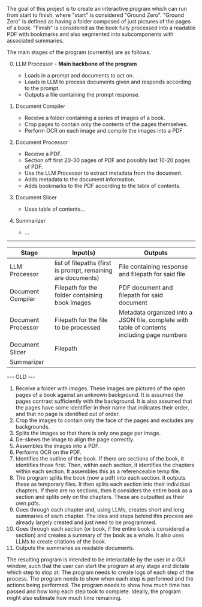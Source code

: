 
The goal of this project is to create an interactive program which can run from start to finish, where "start" is considered "Ground Zero". "Ground Zero" is defined as having a folder composed of just pictures of the pages of a book. "Finish" is considered as the book fully processed into a readable PDF with bookmarks and also segmented into subcomponents with associated summaries.

The main stages of the program (currently) are as follows:

0. LLM Processor - **Main backbone of the program**
	- Loads in a prompt and documents to act on.
	- Loads in LLM to process documents given and responds according to the prompt.
	- Outputs a file containing the prompt response.

1. Document Compiler
	-  Receive a folder containing a series of images of a book.
	-  Crop pages to contain only the contents of the pages themselves.
	- Perform OCR on each image and compile the images into a PDF.

2. Document Processor
	- Receive a PDF.
	- Section off first 20-30 pages of PDF and possibly last 10-20 pages of PDF.
	- Use the LLM Processor to extract metadata from the document.
	- Adds metadata to the document information.
	- Adds bookmarks to the PDF according to the table of contents.

3. Document Slicer
	- Uses table of contents...

4. Summarizer
	- ...

---

| Stage | Input(s) | Outputs |
| --- | --- | --- |
| LLM Processor | list of filepaths (first is prompt, remaining are documents) | File containing response and filepath for said file |
| Document Compiler | Filepath for the folder containing book images | PDF document and filepath for said document |
| Document Processor | Filepath for the file to be processed | Metadata organized into a JSON file, complete with table of contents including page numbers |
| Document Slicer | Filepath
| Summarizer |



--- OLD ---
1. Receive a folder with images. These images are pictures of the open pages of a book against an unknown background. It is assumed the pages contrast sufficiently with the background. It is also assumed that the pages have some identifier in their name that indicates their order, and that no page is identified out of order.
2. Crop the images to contain only the face of the pages and excludes any backgrounds.
3. Splits the images so that there is only one page per image.
4. De-skews the image to align the page correctly.
5. Assembles the images into a PDF.
6. Performs OCR on the PDF.
7. Identifies the outline of the book. If there are sections of the book, it identifies those first. Then, within each section, it identifies the chapters within each section. It assembles this as a referenceable temp file.
8. The program splits the book (now a pdf) into each section. It outputs these as temporary files. It then splits each section into their individual chapters. If there are no sections, then it considers the entire book as a section and splits only on the chapters. These are outputted as their own pdfs. 
9. Goes through each chapter and, using LLMs, creates short and long summaries of each chapter. The idea and steps behind this process are already largely created and just need to be programmed.
10. Goes through each section (or book, if the entire book is considered a section) and creates a summary of the book as a whole. It also uses LLMs to create citations of the book.
11. Outputs the summaries as readable documents.

The resulting program is intended to be interactable by the user in a GUI window, such that the user can start the program at any stage and dictate which step to stop at. The program needs to create logs of each step of the process. The program needs to show when each step is performed and the actions being performed. The program needs to show how much time has passed and how long each step took to complete. Ideally, the program might also estimate how much time remaining.